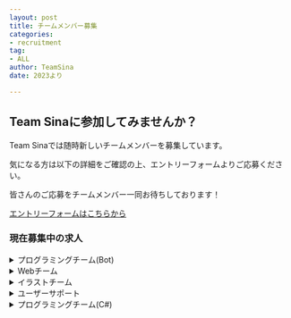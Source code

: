 ```yaml
---
layout: post
title: チームメンバー募集
categories:
- recruitment
tag:
- ALL
author: TeamSina
date: 2023より

---
```

## Team Sinaに参加してみませんか？

Team Sinaでは随時新しいチームメンバーを募集しています。

気になる方は以下の詳細をご確認の上、エントリーフォームよりご応募ください。

皆さんのご応募をチームメンバー一同お待ちしております！

<a class="btn-blue" href="https://forms.gle/8USPhcFE1gvRHybK6">エントリーフォームはこちらから</a>

<h3>現在募集中の求人</h3>
<!--
{% for post in site.categories.recruitment %}
{{ post.date | date:"%Y/%m/%d" }}:<a href="{{ post.url }}" class="a-orange">{{ post.title }}</a>
{% endfor %}
<br>
-->

<details><summary>プログラミングチーム(Bot)</summary>

#### 業務内容
- discord.pyを使ったプログラミング(新機能開発・不具合修正)
- コードレビュー
#### 求める人材
- Pythonを使ったプログラミングができる方
#### エントリー資格
- Discordアカウントを有していること
- GitHubアカウントを作成できるまたは有していること
- discord.py(Python)の開発環境をご用意いただけること
- PCの操作やGit操作等のプログラミングにおける基本的知識を理解していること
</details>

<details><summary>Webチーム</summary>

#### 業務内容
- 新サイト構築に向けたプログラミング等の作業(Next.js)
#### 求める人材
- Next.jsの開発経験がある方
- Webサイトの開発経験がある方
#### エントリー資格
- Discordアカウントを有していること
- GitHubアカウントを作成できるまたは有していること
- Next.jsの開発環境をご用意いただけること
- PCの基本操作を理解していること
</details>

<details><summary>イラストチーム</summary>

#### 業務内容
- 依頼したイラストの作成
#### 求める人材
- イラスト作成の経験がある方(どんなものでも構いません)
#### エントリー資格
- Discordアカウントを有していること
</details>

<details><summary>ユーザーサポート</summary>

#### 業務内容
- 利用者のサポート
#### エントリー資格
- Discordアカウントを有していること
</details>

<details><summary>プログラミングチーム(C#)</summary>

#### 業務内容
- c#を使ってWindowsアプリの開発
#### 求める人材
- C#を使ったプログラミングができる方
#### エントリー資格
- Discordアカウントを有していること
- GitHubアカウントを作成できるまたは有していること
- C#の開発環境をご用意いただけること
- PCの操作やGit操作等のプログラミングにおける基本的知識を理解していること
</details>
